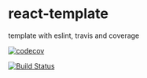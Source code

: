 # react-template

template with eslint, travis and coverage

[![codecov](https://codecov.io/gh/ali-7/react-template/branch/master/graph/badge.svg)](https://codecov.io/gh/ali-7/react-template)

[![Build Status](https://travis-ci.org/ali-7/react-template.svg?branch=master)](https://travis-ci.org/ali-7/react-template)
